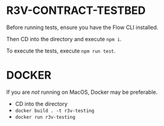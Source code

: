 # R3V-CONTRACT-TESTBED

Before running tests, ensure you have the Flow CLI installed.

Then CD into the directory and execute `npm i`.

To execute the tests, execute `npm run test`.


# DOCKER

If you are *not* running on MacOS, Docker may be preferable.

* CD into the directory
* `docker build . -t r3v-testing`
* `docker run r3v-testing`